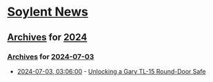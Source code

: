 # [Soylent News](../../../README.md)

## [Archives](../../index.md) for [2024](../index.md)

### [Archives](../../index.md) for [2024-07-03](index.md)

* [2024-07-03, 03:06:00](https://soylentnews.org/article.pl?sid=24/07/02/0117220&from=rss) - [Unlocking a Gary TL-15 Round-Door Safe](https://soylentnews.org/article.pl?sid=24/07/02/0117220&from=rss)
